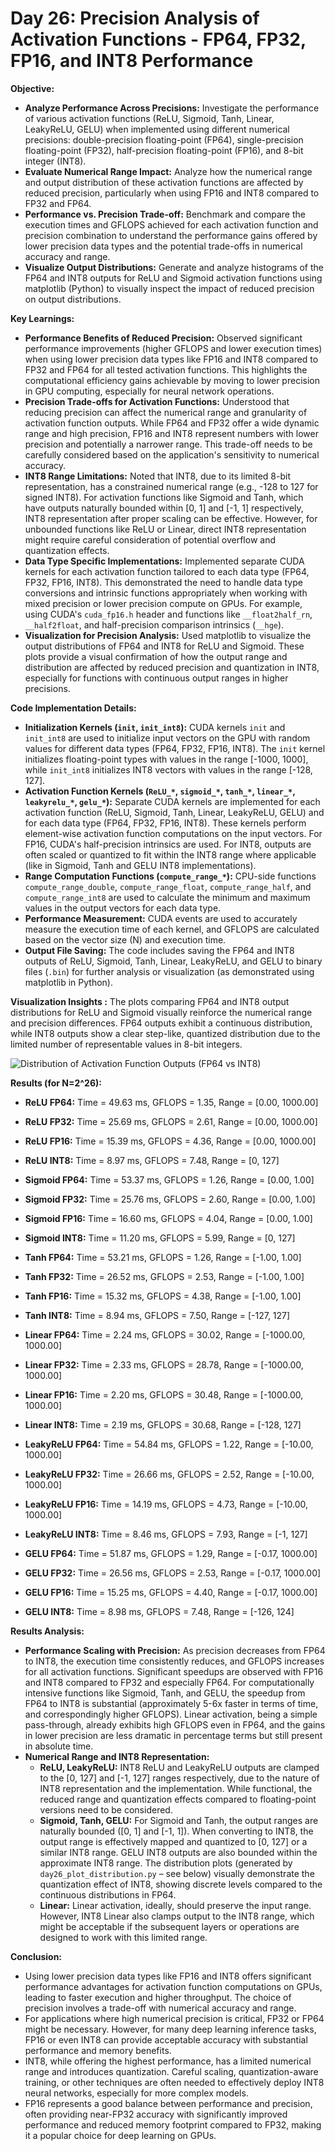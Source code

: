 # Day 26: Precision Analysis of Activation Functions - FP64, FP32, FP16, and INT8 Performance

**Objective:**
- **Analyze Performance Across Precisions:** Investigate the performance of various activation functions (ReLU, Sigmoid, Tanh, Linear, LeakyReLU, GELU) when implemented using different numerical precisions: double-precision floating-point (FP64), single-precision floating-point (FP32), half-precision floating-point (FP16), and 8-bit integer (INT8).
- **Evaluate Numerical Range Impact:** Analyze how the numerical range and output distribution of these activation functions are affected by reduced precision, particularly when using FP16 and INT8 compared to FP32 and FP64.
- **Performance vs. Precision Trade-off:**  Benchmark and compare the execution times and GFLOPS achieved for each activation function and precision combination to understand the performance gains offered by lower precision data types and the potential trade-offs in numerical accuracy and range.
- **Visualize Output Distributions:** Generate and analyze histograms of the FP64 and INT8 outputs for ReLU and Sigmoid activation functions using matplotlib (Python) to visually inspect the impact of reduced precision on output distributions.

**Key Learnings:**
- **Performance Benefits of Reduced Precision:** Observed significant performance improvements (higher GFLOPS and lower execution times) when using lower precision data types like FP16 and INT8 compared to FP32 and FP64 for all tested activation functions. This highlights the computational efficiency gains achievable by moving to lower precision in GPU computing, especially for neural network operations.
- **Precision Trade-offs for Activation Functions:**  Understood that reducing precision can affect the numerical range and granularity of activation function outputs. While FP64 and FP32 offer a wide dynamic range and high precision, FP16 and INT8 represent numbers with lower precision and potentially a narrower range. This trade-off needs to be carefully considered based on the application's sensitivity to numerical accuracy.
- **INT8 Range Limitations:** Noted that INT8, due to its limited 8-bit representation, has a constrained numerical range (e.g., -128 to 127 for signed INT8).  For activation functions like Sigmoid and Tanh, which have outputs naturally bounded within [0, 1] and [-1, 1] respectively, INT8 representation after proper scaling can be effective. However, for unbounded functions like ReLU or Linear, direct INT8 representation might require careful consideration of potential overflow and quantization effects.
- **Data Type Specific Implementations:** Implemented separate CUDA kernels for each activation function tailored to each data type (FP64, FP32, FP16, INT8). This demonstrated the need to handle data type conversions and intrinsic functions appropriately when working with mixed precision or lower precision compute on GPUs. For example, using CUDA's `cuda_fp16.h` header and functions like `__float2half_rn`, `__half2float`, and half-precision comparison intrinsics (`__hge`).
- **Visualization for Precision Analysis:**  Used matplotlib to visualize the output distributions of FP64 and INT8 for ReLU and Sigmoid. These plots provide a visual confirmation of how the output range and distribution are affected by reduced precision and quantization in INT8, especially for functions with continuous output ranges in higher precisions.

**Code Implementation Details:**

- **Initialization Kernels (`init`, `init_int8`):**  CUDA kernels `init` and `init_int8` are used to initialize input vectors on the GPU with random values for different data types (FP64, FP32, FP16, INT8). The `init` kernel initializes floating-point types with values in the range [-1000, 1000], while `init_int8` initializes INT8 vectors with values in the range [-128, 127].
- **Activation Function Kernels (`ReLU_*`, `sigmoid_*`, `tanh_*`, `linear_*`, `leakyrelu_*`, `gelu_*`):**  Separate CUDA kernels are implemented for each activation function (ReLU, Sigmoid, Tanh, Linear, LeakyReLU, GELU) and for each data type (FP64, FP32, FP16, INT8). These kernels perform element-wise activation function computations on the input vectors.  For FP16, CUDA's half-precision intrinsics are used. For INT8, outputs are often scaled or quantized to fit within the INT8 range where applicable (like in Sigmoid, Tanh and GELU INT8 implementations).
- **Range Computation Functions (`compute_range_*`):** CPU-side functions `compute_range_double`, `compute_range_float`, `compute_range_half`, and `compute_range_int8` are used to calculate the minimum and maximum values in the output vectors for each data type.
- **Performance Measurement:** CUDA events are used to accurately measure the execution time of each kernel, and GFLOPS are calculated based on the vector size (N) and execution time.
- **Output File Saving:** The code includes saving the FP64 and INT8 outputs of ReLU, Sigmoid, Tanh, Linear, LeakyReLU, and GELU to binary files (`.bin`) for further analysis or visualization (as demonstrated using matplotlib in Python).

**Visualization Insights :** The plots comparing FP64 and INT8 output distributions for ReLU and Sigmoid visually reinforce the numerical range and precision differences.  FP64 outputs exhibit a continuous distribution, while INT8 outputs show a clear step-like, quantized distribution due to the limited number of representable values in 8-bit integers.

![Distribution of Activation Function Outputs (FP64 vs INT8)](distribution.png)

**Results (for N=2^26):**

- **ReLU FP64:** Time = 49.63 ms, GFLOPS = 1.35, Range = [0.00, 1000.00]
- **ReLU FP32:** Time = 25.69 ms, GFLOPS = 2.61, Range = [0.00, 1000.00]
- **ReLU FP16:** Time = 15.39 ms, GFLOPS = 4.36, Range = [0.00, 1000.00]
- **ReLU INT8:** Time = 8.97 ms,  GFLOPS = 7.48, Range = [0, 127]


- **Sigmoid FP64:** Time = 53.37 ms, GFLOPS = 1.26, Range = [0.00, 1.00]
- **Sigmoid FP32:** Time = 25.76 ms, GFLOPS = 2.60, Range = [0.00, 1.00]
- **Sigmoid FP16:** Time = 16.60 ms, GFLOPS = 4.04, Range = [0.00, 1.00]
- **Sigmoid INT8:** Time = 11.20 ms, GFLOPS = 5.99, Range = [0, 127]


- **Tanh FP64:** Time = 53.21 ms, GFLOPS = 1.26, Range = [-1.00, 1.00]
- **Tanh FP32:** Time = 26.52 ms, GFLOPS = 2.53, Range = [-1.00, 1.00]
- **Tanh FP16:** Time = 15.32 ms, GFLOPS = 4.38, Range = [-1.00, 1.00]
- **Tanh INT8:** Time = 8.94 ms,  GFLOPS = 7.50, Range = [-127, 127]


- **Linear FP64:** Time = 2.24 ms,  GFLOPS = 30.02, Range = [-1000.00, 1000.00]
- **Linear FP32:** Time = 2.33 ms,  GFLOPS = 28.78, Range = [-1000.00, 1000.00]
- **Linear FP16:** Time = 2.20 ms,  GFLOPS = 30.48, Range = [-1000.00, 1000.00]
- **Linear INT8:** Time = 2.19 ms,  GFLOPS = 30.68, Range = [-128, 127]


- **LeakyReLU FP64:** Time = 54.84 ms, GFLOPS = 1.22, Range = [-10.00, 1000.00]
- **LeakyReLU FP32:** Time = 26.66 ms, GFLOPS = 2.52, Range = [-10.00, 1000.00]
- **LeakyReLU FP16:** Time = 14.19 ms, GFLOPS = 4.73, Range = [-10.00, 1000.00]
- **LeakyReLU INT8:** Time = 8.46 ms,  GFLOPS = 7.93, Range = [-1, 127]


- **GELU FP64:** Time = 51.87 ms, GFLOPS = 1.29, Range = [-0.17, 1000.00]
- **GELU FP32:** Time = 26.56 ms, GFLOPS = 2.53, Range = [-0.17, 1000.00]
- **GELU FP16:** Time = 15.25 ms, GFLOPS = 4.40, Range = [-0.17, 1000.00]
- **GELU INT8:** Time = 8.98 ms,  GFLOPS = 7.48, Range = [-126, 124]

**Results Analysis:**
- **Performance Scaling with Precision:**  As precision decreases from FP64 to INT8, the execution time consistently reduces, and GFLOPS increases for all activation functions.  Significant speedups are observed with FP16 and INT8 compared to FP32 and especially FP64. For computationally intensive functions like Sigmoid, Tanh, and GELU, the speedup from FP64 to INT8 is substantial (approximately 5-6x faster in terms of time, and correspondingly higher GFLOPS).  Linear activation, being a simple pass-through, already exhibits high GFLOPS even in FP64, and the gains in lower precision are less dramatic in percentage terms but still present in absolute time.
- **Numerical Range and INT8 Representation:**
    - **ReLU, LeakyReLU:** INT8 ReLU and LeakyReLU outputs are clamped to the [0, 127] and [-1, 127] ranges respectively, due to the nature of INT8 representation and the implementation. While functional, the reduced range and quantization effects compared to floating-point versions need to be considered.
    - **Sigmoid, Tanh, GELU:**  For Sigmoid and Tanh, the output ranges are naturally bounded ([0, 1] and [-1, 1]). When converting to INT8, the output range is effectively mapped and quantized to [0, 127] or a similar INT8 range. GELU INT8 outputs are also bounded within the approximate INT8 range. The distribution plots (generated by `day26_plot_distribution.py` – see below) visually demonstrate the quantization effect of INT8, showing discrete levels compared to the continuous distributions in FP64.
    - **Linear:** Linear activation, ideally, should preserve the input range. However, INT8 Linear also clamps output to the INT8 range, which might be acceptable if the subsequent layers or operations are designed to work with this limited range.

**Conclusion:**
- Using lower precision data types like FP16 and INT8 offers significant performance advantages for activation function computations on GPUs, leading to faster execution and higher throughput.  The choice of precision involves a trade-off with numerical accuracy and range.
- For applications where high numerical precision is critical, FP32 or FP64 might be necessary. However, for many deep learning inference tasks, FP16 or even INT8 can provide acceptable accuracy with substantial performance and memory benefits.
- INT8, while offering the highest performance, has a limited numerical range and introduces quantization. Careful scaling, quantization-aware training, or other techniques are often needed to effectively deploy INT8 neural networks, especially for more complex models.
- FP16 represents a good balance between performance and precision, often providing near-FP32 accuracy with significantly improved performance and reduced memory footprint compared to FP32, making it a popular choice for deep learning on GPUs.
